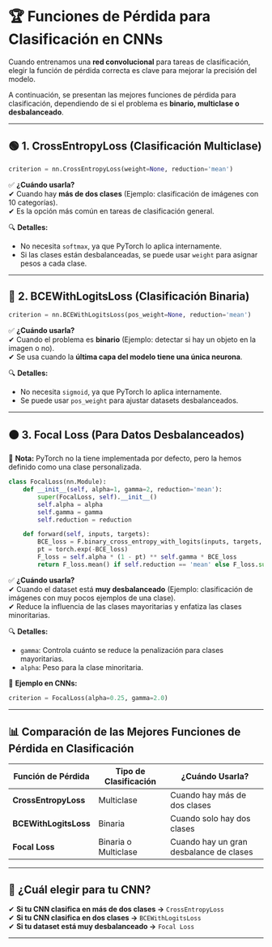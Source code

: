 # 🏆 **Funciones de Pérdida para Clasificación en CNNs**  

Cuando entrenamos una **red convolucional** para tareas de clasificación, elegir la función de pérdida correcta es clave para mejorar la precisión del modelo.  

A continuación, se presentan las mejores funciones de pérdida para clasificación, dependiendo de si el problema es **binario, multiclase o desbalanceado**.

---

## 🟢 **1. CrossEntropyLoss (Clasificación Multiclase)**  

```python
criterion = nn.CrossEntropyLoss(weight=None, reduction='mean')
```

✅ **¿Cuándo usarla?**  
✔ Cuando hay **más de dos clases** (Ejemplo: clasificación de imágenes con 10 categorías).  
✔ Es la opción más común en tareas de clasificación general.  

🔍 **Detalles:**  
- No necesita `softmax`, ya que PyTorch lo aplica internamente.  
- Si las clases están desbalanceadas, se puede usar `weight` para asignar pesos a cada clase.  

---

## 🔵 **2. BCEWithLogitsLoss (Clasificación Binaria)**  

```python
criterion = nn.BCEWithLogitsLoss(pos_weight=None, reduction='mean')
```

✅ **¿Cuándo usarla?**  
✔ Cuando el problema es **binario** (Ejemplo: detectar si hay un objeto en la imagen o no).  
✔ Se usa cuando la **última capa del modelo tiene una única neurona**.  

🔍 **Detalles:**  
- No necesita `sigmoid`, ya que PyTorch lo aplica internamente.  
- Se puede usar `pos_weight` para ajustar datasets desbalanceados.  

---

## 🟠 **3. Focal Loss (Para Datos Desbalanceados)**  

📌 **Nota:** PyTorch no la tiene implementada por defecto, pero la hemos definido como una clase personalizada.

```python
class FocalLoss(nn.Module):
    def __init__(self, alpha=1, gamma=2, reduction='mean'):
        super(FocalLoss, self).__init__()
        self.alpha = alpha
        self.gamma = gamma
        self.reduction = reduction

    def forward(self, inputs, targets):
        BCE_loss = F.binary_cross_entropy_with_logits(inputs, targets, reduction='none')
        pt = torch.exp(-BCE_loss)
        F_loss = self.alpha * (1 - pt) ** self.gamma * BCE_loss
        return F_loss.mean() if self.reduction == 'mean' else F_loss.sum()
```

✅ **¿Cuándo usarla?**  
✔ Cuando el dataset está **muy desbalanceado** (Ejemplo: clasificación de imágenes con muy pocos ejemplos de una clase).  
✔ Reduce la influencia de las clases mayoritarias y enfatiza las clases minoritarias.  

🔍 **Detalles:**  
- `gamma`: Controla cuánto se reduce la penalización para clases mayoritarias.  
- `alpha`: Peso para la clase minoritaria.  

📌 **Ejemplo en CNNs:**  

```python
criterion = FocalLoss(alpha=0.25, gamma=2.0)
```

---

## 📊 **Comparación de las Mejores Funciones de Pérdida en Clasificación**  

| Función de Pérdida | Tipo de Clasificación | ¿Cuándo Usarla? |
|--------------------|----------------------|----------------|
| **CrossEntropyLoss** | Multiclase | Cuando hay más de dos clases |
| **BCEWithLogitsLoss** | Binaria | Cuando solo hay dos clases |
| **Focal Loss** | Binaria o Multiclase | Cuando hay un gran desbalance de clases |

---

## 🚀 **¿Cuál elegir para tu CNN?**  

✔ **Si tu CNN clasifica en más de dos clases →** `CrossEntropyLoss`  
✔ **Si tu CNN clasifica en dos clases →** `BCEWithLogitsLoss`  
✔ **Si tu dataset está muy desbalanceado →** `Focal Loss`  

---


